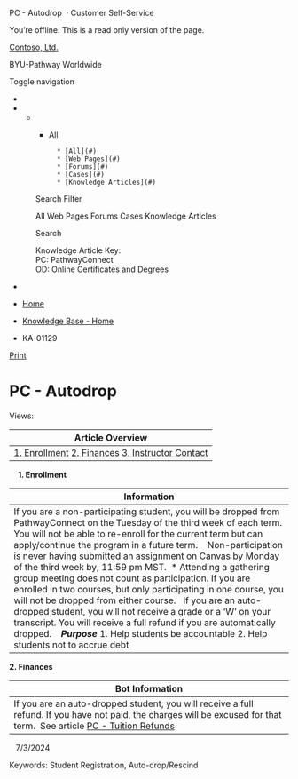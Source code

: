 





 
 PC \- Autodrop
  · Customer Self\-Service













You’re offline. This is a read only version of the page.






[Contoso, Ltd.](~/ "Contoso, Ltd.")


BYU\-Pathway Worldwide




Toggle navigation







* 
* + - All
		
		
			* [All](#)
			* [Web Pages](#)
			* [Forums](#)
			* [Cases](#)
			* [Knowledge Articles](#)
	
	Search Filter
	
	All
	Web Pages
	Forums
	Cases
	Knowledge Articles
	
	
	 Search
	 
	
	
	
	
	
	
	
	
	Knowledge Article Key:  
	PC: PathwayConnect  
	OD: Online Certificates and Degrees
* 















* [Home](/)
* [Knowledge Base \- Home](/knowledgebase/)
* KA\-01129






 [Print](javascript:window.print())



PC \- Autodrop
==============














Views: 





| **Article Overview** |
| --- |
| [1\. Enrollment](#Enrollment) [2\. Finances](#Finances) [3\. Instructor Contact](#instructorcontact) |


 
 
**1\. Enrollment**


| Information |
| --- |
| If you are a non\-participating student, you will be dropped from PathwayConnect on the Tuesday of the third week of each term. You will not be able to re\-enroll for the current term but can apply/continue the program in a future term.    Non\-participation is never having submitted an assignment on Canvas by Monday of the third week by, 11:59 pm MST.  * Attending a gathering group meeting does not count as participation.  If you are enrolled in two courses, but only participating in one course, you will not be dropped from either course.   If you are an auto\-dropped student, you will not receive a grade or a ‘W’ on your transcript. You will receive a full refund if you are automatically dropped.    ***Purpose*** 1. Help students be accountable 2. Help students not to accrue debt |


**2\. Finances**


| Bot Information |
| --- |
| If you are an auto\-dropped student, you will receive a full refund. If you have not paid, the charges will be excused for that term.  See article [PC \- Tuition Refunds](https://pathway-missionary.powerappsportals.com/knowledgebase/article/KA-01370/en-us) |


 
 7/3/2024









Keywords: Student Registration, Auto\-drop/Rescind
































